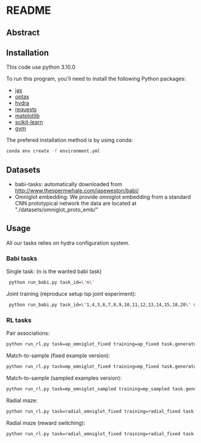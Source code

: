 #  README

## Abstract


## Installation
This code use python 3.10.0

To run this program, you'll need to install the following Python packages:
- [jax](https://jax.readthedocs.io)
- [optax](https://github.com/google-deepmind/optax)
- [hydra](https://hydra.cc/)
- [requests](https://pypi.org/project/requests/)
- [matplotlib](https://matplotlib.org/)
- [scikit-learn](https://scikit-learn.org/)
- [gym](https://pypi.org/project/gym/)

The prefered installation method is by using conda:
```bash
conda env create -f environment.yml
```
## Datasets
- babi-tasks:
automatically downloaded from http://www.thespermwhale.com/jaseweston/babi/
- Omniglot embedding:
We provide omniglot embedding from a standard CNN prototypical network
the data are located at "./datasets/omniglot_proto_emb/"

## Usage
All our tasks relies on hydra configuration system.
### Babi tasks
Single task: (n is the wanted babi task)
```bash
 python run_babi.py task_id=\'n\'
```
Joint training (reproduce setup lsp joint experiment):
```bash
 python run_babi.py task_id=\'1,4,5,6,7,8,9,10,11,12,13,14,15,18,20\' metric=babi_joint
```

### RL tasks
Pair associations:

```bash
python run_rl.py task=ap_omniglot_fixed training=ap_fixed task.generator_params.omniglot_path=./datasets/omniglot_proto_emb/test_set model=ap_pg_fa
```
Match-to-sample (fixed example version):

```bash
python run_rl.py task=mp_omniglot_fixed training=mp_fixed task.generator_params.omniglot_path=./datasets/omniglot_proto_emb/test_set model=mp_pg_fa
```
Match-to-sample (sampled examples version):
```bash
python run_rl.py task=mp_omniglot_sampled training=mp_sampled task.generator_params.omniglot_path=./datasets/omniglot_proto_emb/test_set model=mp_pg_fa
```
Radial maze:

```bash
python run_rl.py task=radial_omniglot_fixed training=radial_fixed task.generator_params.omniglot_path=./datasets/omniglot_proto_emb/test_set model=radial_pg_fa
```
Radial maze (reward switching):
```bash
python run_rl.py task=radial_omniglot_fixed training=radial_fixed task.generator_params.omniglot_path=./datasets/omniglot_proto_emb/test_set model=radial_pg_fa task.switch_reward_rule=everytime
```
